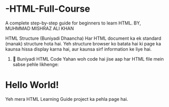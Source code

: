 # -HTML-Full-Course
A complete step-by-step guide for beginners to learn HTML. BY, MUHMMAD MISHRAZ ALI KHAN 

HTML Structure (Buniyadi Dhaancha)
Har HTML document ka ek standard (manak) structure hota hai. Yeh structure browser ko batata hai ki page ka kaunsa hissa display karna hai, aur kaunsa sirf information ke liye hai.

1. 📄 Buniyadi HTML Code
Yahan woh code hai jise aap har HTML file mein sabse pehle likhenge:

<!DOCTYPE html>
<html lang="en">
<head>
    <meta charset="UTF-8">
    <meta name="viewport" content="width=device-width, initial-scale=1.0">
    <title>Mera Pehla HTML Page</title>
</head>
<body>
    <h1>Hello World!</h1>
    <p>Yeh mera HTML Learning Guide project ka pehla page hai.</p>
</body>
</html>
